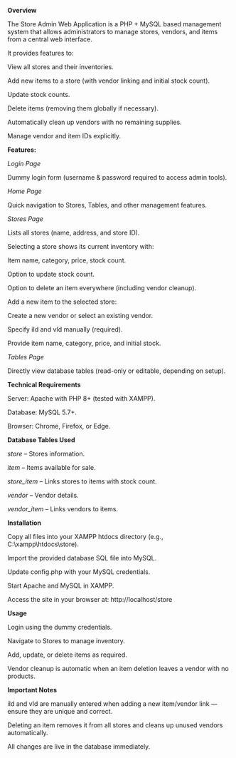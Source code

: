 **Overview**

The Store Admin Web Application is a PHP + MySQL based management system that allows administrators to manage stores, vendors, and items from a central web interface.

It provides features to:

  View all stores and their inventories.
  
  Add new items to a store (with vendor linking and initial stock count).
  
  Update stock counts.
  
  Delete items (removing them globally if necessary).
  
  Automatically clean up vendors with no remaining supplies.
  
  Manage vendor and item IDs explicitly.

**Features:**

_Login Page_

Dummy login form (username & password required to access admin tools).

_Home Page_

Quick navigation to Stores, Tables, and other management features.

_Stores Page_

Lists all stores (name, address, and store ID).

Selecting a store shows its current inventory with:

  Item name, category, price, stock count.
  
  Option to update stock count.
  
  Option to delete an item everywhere (including vendor cleanup).
  
Add a new item to the selected store:

  Create a new vendor or select an existing vendor.
  
  Specify iId and vId manually (required).
  
  Provide item name, category, price, and initial stock.
  

_Tables Page_

Directly view database tables (read-only or editable, depending on setup).

**Technical Requirements**

Server: Apache with PHP 8+ (tested with XAMPP).

Database: MySQL 5.7+.

Browser: Chrome, Firefox, or Edge.

**Database Tables Used**

_store_ – Stores information.

_item_ – Items available for sale.

_store_item_ – Links stores to items with stock count.

_vendor_ – Vendor details.

_vendor_item_ – Links vendors to items.

**Installation**

Copy all files into your XAMPP htdocs directory (e.g., C:\xampp\htdocs\store).

Import the provided database SQL file into MySQL.

Update config.php with your MySQL credentials.

Start Apache and MySQL in XAMPP.

Access the site in your browser at: http://localhost/store

**Usage**

Login using the dummy credentials.

Navigate to Stores to manage inventory.

Add, update, or delete items as required.

Vendor cleanup is automatic when an item deletion leaves a vendor with no products.

**Important Notes**

iId and vId are manually entered when adding a new item/vendor link — ensure they are unique and correct.

Deleting an item removes it from all stores and cleans up unused vendors automatically.

All changes are live in the database immediately.
